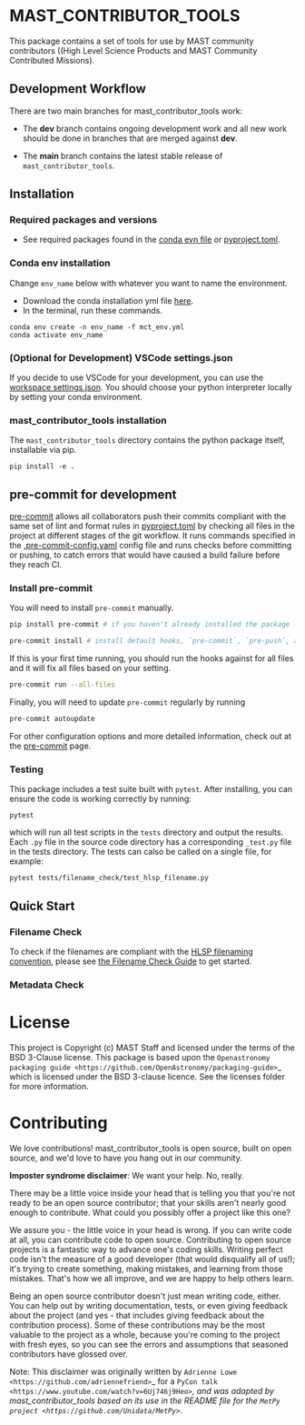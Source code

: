 # MAST_CONTRIBUTOR_TOOLS
This package contains a set of tools for use by MAST community contributors ((High Level Science Products and MAST Community Contributed Missions).

## Development Workflow
There are two main branches for mast_contributor_tools work:

- The **dev** branch contains ongoing development work and all new work should be done in branches that are merged against **dev**.

- The **main** branch contains the latest stable release of `mast_contributor_tools`.

## Installation
### Required packages and versions
- See required packages found in the [conda evn file](envs/mct_env.yml) or [pyproject.toml](pyproject.toml).

### Conda env installation
Change `env_name` below with whatever you want to name the environment.
- Download the conda installation yml file [here](envs/mct_env.yml).
- In the terminal, run these commands.

```shell
conda env create -n env_name -f mct_env.yml
conda activate env_name
```

### (Optional for Development) VSCode settings.json

If you decide to use VSCode for your development, you can use the [workspace settings.json](.vscode/settings.json). You should choose your python interpreter locally by setting your conda environment.

### mast_contributor_tools installation
The `mast_contributor_tools` directory contains the python package itself, installable via pip.
```shell
pip install -e .
```
## pre-commit for development

[pre-commit](https://pre-commit.com/) allows all collaborators push their commits compliant with the same set of lint and format rules in [pyproject.toml](pyproject.toml) by checking all files in the project at different stages of the git workflow. It runs commands specified in the [.pre-commit-config.yaml](.pre-commit-config.yaml) config file and runs checks before committing or pushing, to catch errors that would have caused a build failure before they reach CI.

### Install pre-commit
You will need to install `pre-commit` manually.
```bash
pip install pre-commit # if you haven't already installed the package
```

```bash
pre-commit install # install default hooks, `pre-commit`, `pre-push`, and `commit-msg`, as specified in the config file.
```

If this is your first time running, you should run the hooks against for all files and it will fix all files based on your setting.
```bash
pre-commit run --all-files
```
Finally, you will need to update `pre-commit` regularly by running
```bash
pre-commit autoupdate
```
For other configuration options and more detailed information, check out at the [pre-commit](https://pre-commit.com/) page.

### Testing

This package includes a test suite built with `pytest`. After installing, you can ensure the code is working correctly by running:

```
pytest
```

which will run all test scripts in the `tests` directory and output the results. Each `.py` file in the source code directory has a corresponding `_test.py` file in the tests directory. The tests can calso be called on a single file, for example:

```
pytest tests/filename_check/test_hlsp_filename.py
```


## Quick Start
### Filename Check
To check if the filenames are compliant with the [HLSP filenaming convention](https://outerspace.stsci.edu/display/MASTDOCS/File+Naming+Convention), please see [the Filename Check Guide](mast_contributor_tools/filename_check/filename_check.md) to get started.

### Metadata Check
# License


This project is Copyright (c) MAST Staff and licensed under
the terms of the BSD 3-Clause license. This package is based upon
the `Openastronomy packaging guide <https://github.com/OpenAstronomy/packaging-guide>`_
which is licensed under the BSD 3-clause licence. See the licenses folder for
more information.

# Contributing

We love contributions! mast_contributor_tools is open source,
built on open source, and we'd love to have you hang out in our community.

**Imposter syndrome disclaimer**: We want your help. No, really.

There may be a little voice inside your head that is telling you that you're not
ready to be an open source contributor; that your skills aren't nearly good
enough to contribute. What could you possibly offer a project like this one?

We assure you - the little voice in your head is wrong. If you can write code at
all, you can contribute code to open source. Contributing to open source
projects is a fantastic way to advance one's coding skills. Writing perfect code
isn't the measure of a good developer (that would disqualify all of us!); it's
trying to create something, making mistakes, and learning from those
mistakes. That's how we all improve, and we are happy to help others learn.

Being an open source contributor doesn't just mean writing code, either. You can
help out by writing documentation, tests, or even giving feedback about the
project (and yes - that includes giving feedback about the contribution
process). Some of these contributions may be the most valuable to the project as
a whole, because you're coming to the project with fresh eyes, so you can see
the errors and assumptions that seasoned contributors have glossed over.

Note: This disclaimer was originally written by
`Adrienne Lowe <https://github.com/adriennefriend>`_ for a
`PyCon talk <https://www.youtube.com/watch?v=6Uj746j9Heo>`_, and was adapted by
mast_contributor_tools based on its use in the README file for the
`MetPy project <https://github.com/Unidata/MetPy>`_.
